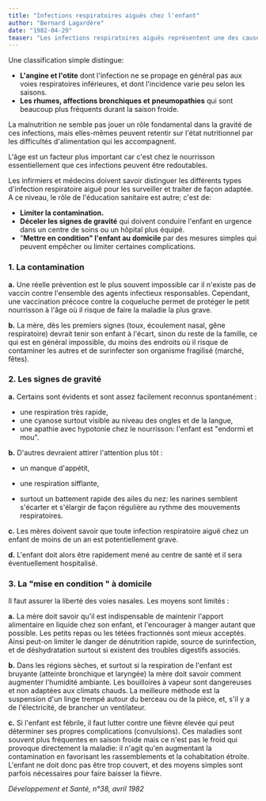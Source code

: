```yaml
---
title: "Infections respiratoires aiguës chez l'enfant"
author: "Bernard Lagardère"
date: "1982-04-29"
teaser: "Les infections respiratoires aiguës représentent une des causes les plus importantes de mortalité infantile. Une meilleure compréhension de ces maladies devrait pouvoir permettre aux soignants et aux familles de mieux utiliser les moyens, même limités, à leur disposition."
---
```


Une classification simple distingue:

*   **L'angine et l'otite** dont l'infection ne se propage en général pas aux voies respiratoires inférieures, et dont l'incidence varie peu selon les saisons.  
*   **Les rhumes, affections bronchiques et** **pneumopathies** qui sont beaucoup plus fréquents durant la saison froide.

La malnutrition ne semble pas jouer un rôle fondamental dans la gravité de ces infections, mais elles-mêmes peuvent retentir sur l'état nutritionnel par les difficultés d'alimentation qui les accompagnent.

L'âge est un facteur plus important car c'est chez le nourrisson essentiellement que ces infections peuvent être redoutables.

Les infirmiers et médecins doivent savoir distinguer les différents types d'infection respiratoire aiguë pour les surveiller et traiter de façon adaptée. A ce niveau, le rôle de l'éducation sanitaire est autre; c'est de:

*   **Limiter la contamination.**
*   **Déceler les signes de gravité** qui doivent conduire l'enfant en urgence dans un centre de soins ou un hôpital plus équipé.  
*   "**Mettre en condition" l'enfant au domicile** par des mesures simples qui peuvent empêcher ou limiter certaines complications.

### **1. La contamination**

**a.** Une réelle prévention est le plus souvent impossible car il n'existe pas de vaccin contre l'ensemble des agents infectieux responsables. Cependant, une vaccination précoce contre la coqueluche permet de protéger le petit nourrisson à l'âge où il risque de faire la maladie la plus grave.

**b.** La mère, dès les premiers signes (toux, écoulement nasal, gêne respiratoire) devrait tenir son enfant à l'écart, sinon du reste de la famille, ce qui est en général impossible, du moins des endroits où il risque de contaminer les autres et de surinfecter son organisme fragilisé (marché, fêtes).

### **2. Les signes de gravité**

**a.** Certains sont évidents et sont assez facilement reconnus spontanément :

*   une respiration très rapide,
*   une cyanose surtout visible au niveau des ongles et de la langue,
*   une apathie avec hypotonie chez le nourrisson: l'enfant est "endormi et mou".

**b.** D'autres devraient attirer l'attention plus tôt :

*   un manque d'appétit,
*   une respiration sifflante,

*   surtout un battement rapide des ailes du nez: les narines semblent s'écarter et s'élargir de façon régulière au rythme des mouvements respiratoires.

**c.** Les mères doivent savoir que toute infection respiratoire aiguë chez un enfant de moins de un an est potentiellement grave.

**d.** L'enfant doit alors être rapidement mené au centre de santé et il sera éventuellement hospitalisé.

### **3. La "mise en condition " à domicile**

Il faut assurer la liberté des voies nasales. Les moyens sont limités :

**a.** La mère doit savoir qu'il est indispensable de maintenir l'apport alimentaire en liquide chez son enfant, et l'encourager à manger autant que possible. Les petits repas ou les tétées fractionnés sont mieux acceptés. Ainsi peut-on limiter le danger de dénutrition rapide, source de surinfection, et de déshydratation surtout si existent des troubles digestifs associés.

**b.** Dans les régions sèches, et surtout si la respiration de l'enfant est bruyante (atteinte bronchique et laryngée) la mère doit savoir comment augmenter l'humidité ambiante. Les bouilloires à vapeur sont dangereuses et non adaptées aux climats chauds. La meilleure méthode est la suspension d'un linge trempé autour du berceau ou de la pièce, et, s'il y a de l'électricité, de brancher un ventilateur.

**c.** Si l'enfant est fébrile, il faut lutter contre une fièvre élevée qui peut déterminer ses propres complications (convulsions). Ces maladies sont souvent plus fréquentes en saison froide mais ce n'est pas le froid qui provoque directement la maladie: il n'agit qu'en augmentant la contamination en favorisant les rassemblements et la cohabitation étroite. L'enfant ne doit donc pas être trop couvert, et des moyens simples sont parfois nécessaires pour faire baisser la fièvre.

_Développement et Santé, n°38, avril 1982_